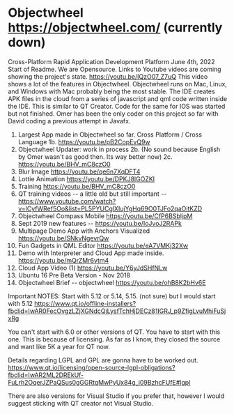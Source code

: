 # Objectwheel https://objectwheel.com/ (currently down) 
Cross-Platform Rapid Application Development Platform
June 4th, 2022 Start of Readme. 
We are Opensource. Links to Youtube videos are coming showing the project's state. 
https://youtu.be/IQzO07_Z7uQ This video shows a lot of the features in Objectwheel. 
Objectwheel runs on Mac, Linux, and Windows with Mac probably being the most stable. 
The IDE creates APK files in the cloud from a series of javascript and qml code written
inside the IDE. This is similar to QT Creator. Code for the same for IOS was started but
not finished. Omer has been the only coder on this project so far with David coding a
previous attempt in Javafx. 

1. Largest App made in Objectwheel so far. Cross Platform / Cross Language
1b. https://youtu.be/pB2CopEvQ9w
2. Objectwheel Updater: work in process
2b. (No sound because English by Omer wasn't as good then. Its way better now)
2c. https://youtu.be/BHV_mC8czO0
3. Blur Image https://youtu.be/qe6n7XqDFT4
4. Lottie Animation https://youtu.be/DPKJ8lGOZKI
5. Training https://youtu.be/BHV_mC8czO0
6. QT training videos -- a little old but still important -- https://www.youtube.com/watch?v=lCyfWRef5Oo&list=PL5PYUCglXIujYgHq69O0TJFo2qaOitKZD
7. Objectwheel Compass Mobile https://youtu.be/CfP6BSbljpM
8. Sept 2019 new features -- https://youtu.be/IoJvoJ2RAPk
9. Multipage Demo App with Anchors Visualized https://youtu.be/SNkvNgevrQw
10. Fun Gadgets in QML Editor https://youtu.be/eA7VMKj32Xw
11. Demo with Interpreter and Cloud App made inside. https://youtu.be/mQrZMr6vtm4
12. Cloud App Video (1) https://youtu.be/Y6yJdSHfNLw
13. Ubuntu 16 Pre Beta Version - Nov 2018
14. Objectwheel Brief -- objectwheel https://youtu.be/ohB8K2bHv6E

Important NOTES: 
Start with 5.12 or 5.14, 5.15. (not sure) but I would start with 5.12
https://www.qt.io/offline-installers?fbclid=IwAR0FecOvgzLZjXGNdcQjLysfTchHjDECz81IGRJ_p9ZfigLvuMhiFuSjxRg

You can't start with 6.0 or other versions of QT. You have to start with this one. This is because of
licensing. As far as I know, they closed the source and want like 5K a year for QT now. 

Details regarding LGPL and GPL are gonna have to be worked out.
https://www.qt.io/licensing/open-source-lgpl-obligations?fbclid=IwAR2ML2DREkUf-FuLrh2OqerJZPaQSus0gGGRtgMwPyUx84g_i09BzhcFUfE#lgpl

There are also versions for Visual Studio if you prefer that, however I would suggest sticking with QT creator not Visual Studio.









